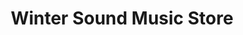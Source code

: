 ---
title: "Winter Sound Music Store"
url: /gloucester-point/winter-sound-music-store/
shop: musical instrument
---